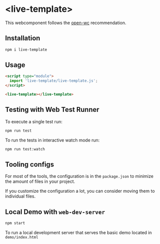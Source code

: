 # \<live-template>

This webcomponent follows the [open-wc](https://github.com/open-wc/open-wc) recommendation.

## Installation

```bash
npm i live-template
```

## Usage

```html
<script type="module">
  import 'live-template/live-template.js';
</script>

<live-template></live-template>
```

## Testing with Web Test Runner

To execute a single test run:

```bash
npm run test
```

To run the tests in interactive watch mode run:

```bash
npm run test:watch
```


## Tooling configs

For most of the tools, the configuration is in the `package.json` to minimize the amount of files in your project.

If you customize the configuration a lot, you can consider moving them to individual files.

## Local Demo with `web-dev-server`

```bash
npm start
```

To run a local development server that serves the basic demo located in `demo/index.html`

